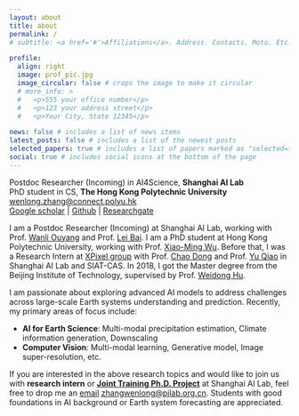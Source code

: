 ```yaml
---
layout: about
title: about
permalink: /
# subtitle: <a href='#'>Affiliations</a>. Address. Contacts. Moto. Etc.

profile:
  align: right
  image: prof_pic.jpg
  image_circular: false # crops the image to make it circular
  # more_info: >
  #   <p>555 your office number</p>
  #   <p>123 your address street</p>
  #   <p>Your City, State 12345</p>

news: false # includes a list of news items
latest_posts: false # includes a list of the newest posts
selected_papers: true # includes a list of papers marked as "selected={true}"
social: true # includes social icons at the bottom of the page
---
```


Postdoc Researcher (Incoming) in AI4Science, **Shanghai AI Lab**<br>
PhD student in CS, **The Hong Kong Polytechnic University**<br> 
wenlong.zhang@connect.polyu.hk<br>
[Google scholar](https://scholar.google.com.hk/citations?user=UnMImiUAAAAJ&hl=zh-CN) | [Github](https://github.com/WenlongZhang0517) | [Researchgate](https://www.researchgate.net/profile/Wenlong-Zhang-26)

I am a Postdoc Researcher (Incoming) at Shanghai AI Lab, working with Prof. [Wanli Ouyang](https://wlouyang.github.io/) and Prof. [Lei Bai](http://leibai.site/). I am a PhD student at Hong Kong Polytechnic University, working with Prof. [Xiao-Ming Wu](http://www4.comp.polyu.edu.hk/~csxmwu/). Before that, I was a Research Intern at [XPixel group](http://xpixel.group/) with Prof. [Chao Dong](https://scholar.google.com/citations?hl=zh-CN&user=OSDCB0UAAAAJ) and Prof. [Yu Qiao](http://mmlab.siat.ac.cn/team) in Shanghai AI Lab and SIAT-CAS. In 2018, I got the Master degree from the Beijing Institute of Technology, supervised by Prof. [Weidong Hu](https://ice.bit.edu.cn/szdw/jsfc/895feca632d747dc81769fbaf7be5ef5.htm).

I am passionate about exploring advanced AI models to address challenges across large-scale Earth systems understanding and prediction. Recently, my primary areas of focus include:

* **AI for Earth Science**: Multi-modal precipitation estimation, Climate information generation, Downscaling<br> 
* **Computer Vision**: Multi-modal learning, Generative model, Image super-resolution, etc.

If you are interested in the above research topics and would like to join us with **research intern** or **[Joint Training Ph.D. Project](https://www.shlab.org.cn/enrollment)** at Shanghai AI Lab, feel free to drop me an [email](zhangwenlong@pjlab.org.cn) zhangwenlong@pjlab.org.cn. Students with good foundations in AI background or Earth system forecasting are appreciated.